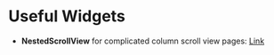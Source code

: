 # Useful Widgets
* **NestedScrollView** for complicated column scroll view pages: [Link](https://api.flutter.dev/flutter/widgets/NestedScrollView-class.html)